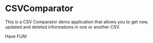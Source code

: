 # CSVComparator

This is a CSV Comparator demo application that allows you to get new, updated and deleted informations
in one or another CSV.

Have FUN!